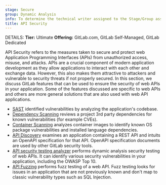 ```yaml
---
stage: Secure
group: Dynamic Analysis
info: To determine the technical writer assigned to the Stage/Group associated with this page, see https://handbook.gitlab.com/handbook/product/ux/technical-writing/#assignments
title: API Security
---
```


DETAILS:
**Tier:** Ultimate
**Offering:** GitLab.com, GitLab Self-Managed, GitLab Dedicated

API Security refers to the measures taken to secure and protect web Application Programming Interfaces (APIs) from unauthorized access, misuse, and attacks.
APIs are a crucial component of modern application development as they allow applications to interact with each other and exchange data.
However, this also makes them attractive to attackers and vulnerable to security threats if not properly secured.
In this section, we discuss GitLab features that can be used to ensure the security of web APIs in your application.
Some of the features discussed are specific to web APIs and others are more general solutions that are also used with web API applications.

- [SAST](../sast/index.md) identified vulnerabilities by analyzing the application's codebase.
- [Dependency Scanning](../dependency_scanning/index.md) reviews a project 3rd party dependencies for known vulnerabilities (for example CVEs).
- [Container Scanning](../container_scanning/index.md) analyzes container images to identify known OS package vulnerabilities and installed language dependencies.
- [API Discovery](api_discovery/index.md) examines an application containing a REST API and intuits an OpenAPI specification for that API. OpenAPI specification documents are used by other GitLab security tools.
- [API security testing analyzer](../api_security_testing/index.md) performs dynamic analysis security testing of web APIs. It can identify various security vulnerabilities in your application, including the OWASP Top 10.
- [API Fuzzing](../api_fuzzing/index.md) performs fuzz testing of a web API. Fuzz testing looks for issues in an application that are not previously known and don't map to classic vulnerability types such as SQL Injection.
